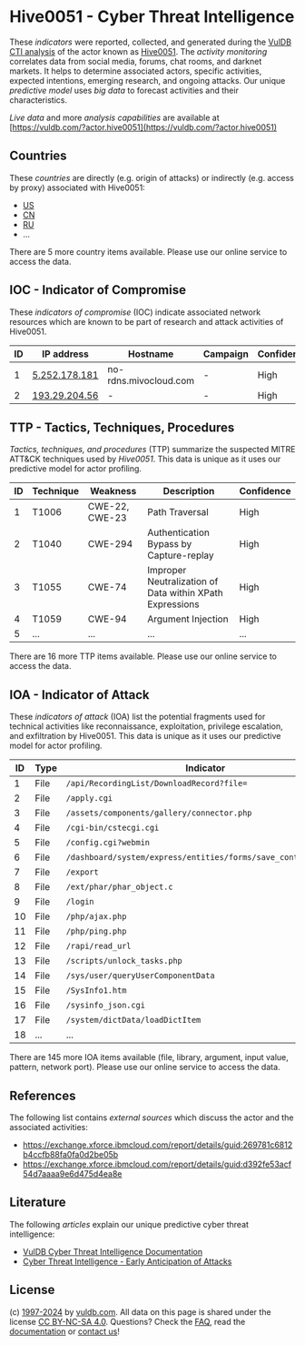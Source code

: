 # Hive0051 - Cyber Threat Intelligence

These _indicators_ were reported, collected, and generated during the [VulDB CTI analysis](https://vuldb.com/?kb.cti) of the actor known as [Hive0051](https://vuldb.com/?actor.hive0051). The _activity monitoring_ correlates data from social media, forums, chat rooms, and darknet markets. It helps to determine associated actors, specific activities, expected intentions, emerging research, and ongoing attacks. Our unique _predictive model_ uses _big data_ to forecast activities and their characteristics.

_Live data_ and more _analysis capabilities_ are available at [https://vuldb.com/?actor.hive0051](https://vuldb.com/?actor.hive0051)

## Countries

These _countries_ are directly (e.g. origin of attacks) or indirectly (e.g. access by proxy) associated with Hive0051:

* [US](https://vuldb.com/?country.us)
* [CN](https://vuldb.com/?country.cn)
* [RU](https://vuldb.com/?country.ru)
* ...

There are 5 more country items available. Please use our online service to access the data.

## IOC - Indicator of Compromise

These _indicators of compromise_ (IOC) indicate associated network resources which are known to be part of research and attack activities of Hive0051.

ID | IP address | Hostname | Campaign | Confidence
-- | ---------- | -------- | -------- | ----------
1 | [5.252.178.181](https://vuldb.com/?ip.5.252.178.181) | no-rdns.mivocloud.com | - | High
2 | [193.29.204.56](https://vuldb.com/?ip.193.29.204.56) | - | - | High

## TTP - Tactics, Techniques, Procedures

_Tactics, techniques, and procedures_ (TTP) summarize the suspected MITRE ATT&CK techniques used by _Hive0051_. This data is unique as it uses our predictive model for actor profiling.

ID | Technique | Weakness | Description | Confidence
-- | --------- | -------- | ----------- | ----------
1 | T1006 | CWE-22, CWE-23 | Path Traversal | High
2 | T1040 | CWE-294 | Authentication Bypass by Capture-replay | High
3 | T1055 | CWE-74 | Improper Neutralization of Data within XPath Expressions | High
4 | T1059 | CWE-94 | Argument Injection | High
5 | ... | ... | ... | ...

There are 16 more TTP items available. Please use our online service to access the data.

## IOA - Indicator of Attack

These _indicators of attack_ (IOA) list the potential fragments used for technical activities like reconnaissance, exploitation, privilege escalation, and exfiltration by Hive0051. This data is unique as it uses our predictive model for actor profiling.

ID | Type | Indicator | Confidence
-- | ---- | --------- | ----------
1 | File | `/api/RecordingList/DownloadRecord?file=` | High
2 | File | `/apply.cgi` | Medium
3 | File | `/assets/components/gallery/connector.php` | High
4 | File | `/cgi-bin/cstecgi.cgi` | High
5 | File | `/config.cgi?webmin` | High
6 | File | `/dashboard/system/express/entities/forms/save_control/[GUID]` | High
7 | File | `/export` | Low
8 | File | `/ext/phar/phar_object.c` | High
9 | File | `/login` | Low
10 | File | `/php/ajax.php` | High
11 | File | `/php/ping.php` | High
12 | File | `/rapi/read_url` | High
13 | File | `/scripts/unlock_tasks.php` | High
14 | File | `/sys/user/queryUserComponentData` | High
15 | File | `/SysInfo1.htm` | High
16 | File | `/sysinfo_json.cgi` | High
17 | File | `/system/dictData/loadDictItem` | High
18 | ... | ... | ...

There are 145 more IOA items available (file, library, argument, input value, pattern, network port). Please use our online service to access the data.

## References

The following list contains _external sources_ which discuss the actor and the associated activities:

* https://exchange.xforce.ibmcloud.com/report/details/guid:269781c6812b4ccfb88fa0fa0d2be05b
* https://exchange.xforce.ibmcloud.com/report/details/guid:d392fe53acf54d7aaaa9e6d475d4ea8e

## Literature

The following _articles_ explain our unique predictive cyber threat intelligence:

* [VulDB Cyber Threat Intelligence Documentation](https://vuldb.com/?kb.cti)
* [Cyber Threat Intelligence - Early Anticipation of Attacks](https://www.scip.ch/en/?labs.20201022)

## License

(c) [1997-2024](https://vuldb.com/?kb.changelog) by [vuldb.com](https://vuldb.com/?kb.about). All data on this page is shared under the license [CC BY-NC-SA 4.0](https://creativecommons.org/licenses/by-nc-sa/4.0/). Questions? Check the [FAQ](https://vuldb.com/?kb.faq), read the [documentation](https://vuldb.com/?kb) or [contact us](https://vuldb.com/?contact)!
